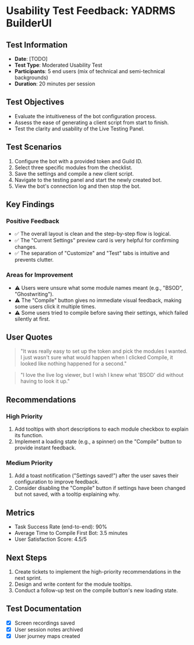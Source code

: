 # Usability Test Feedback: YADRMS BuilderUI

## Test Information
- **Date**: [TODO]
- **Test Type**: Moderated Usability Test
- **Participants**: 5 end users (mix of technical and semi-technical backgrounds)
- **Duration**: 20 minutes per session

## Test Objectives
- Evaluate the intuitiveness of the bot configuration process.
- Assess the ease of generating a client script from start to finish.
- Test the clarity and usability of the Live Testing Panel.

## Test Scenarios
1. Configure the bot with a provided token and Guild ID.
2. Select three specific modules from the checklist.
3. Save the settings and compile a new client script.
4. Navigate to the testing panel and start the newly created bot.
5. View the bot's connection log and then stop the bot.

## Key Findings

### Positive Feedback
- ✅ The overall layout is clean and the step-by-step flow is logical.
- ✅ The "Current Settings" preview card is very helpful for confirming changes.
- ✅ The separation of "Customize" and "Test" tabs is intuitive and prevents clutter.

### Areas for Improvement
- ⚠️ Users were unsure what some module names meant (e.g., "BSOD", "Ghostwriting").
- ⚠️ The "Compile" button gives no immediate visual feedback, making some users click it multiple times.
- ⚠️ Some users tried to compile before saving their settings, which failed silently at first.

## User Quotes
> "It was really easy to set up the token and pick the modules I wanted. I just wasn't sure what would happen when I clicked Compile, it looked like nothing happened for a second."

> "I love the live log viewer, but I wish I knew what 'BSOD' did without having to look it up."

## Recommendations

### High Priority
1. Add tooltips with short descriptions to each module checkbox to explain its function.
2. Implement a loading state (e.g., a spinner) on the "Compile" button to provide instant feedback.

### Medium Priority
1. Add a toast notification ("Settings saved!") after the user saves their configuration to improve feedback.
2. Consider disabling the "Compile" button if settings have been changed but not saved, with a tooltip explaining why.

## Metrics
- Task Success Rate (end-to-end): 90%
- Average Time to Compile First Bot: 3.5 minutes
- User Satisfaction Score: 4.5/5

## Next Steps
1. Create tickets to implement the high-priority recommendations in the next sprint.
2. Design and write content for the module tooltips.
3. Conduct a follow-up test on the compile button's new loading state.

## Test Documentation
- [x] Screen recordings saved
- [x] User session notes archived
- [x] User journey maps created 
